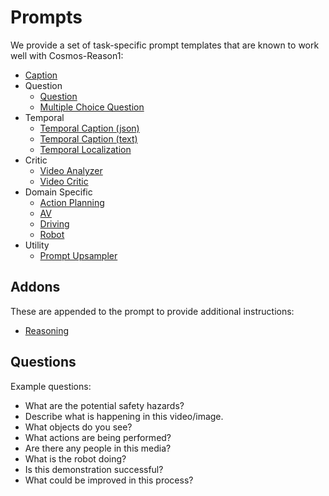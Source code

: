 # Prompts

We provide a set of task-specific prompt templates that are known to work well with Cosmos-Reason1:

* [Caption](caption.yaml)
* Question
  * [Question](question.yaml)
  * [Multiple Choice Question](multiple_choice_question.yaml)
* Temporal
  * [Temporal Caption (json)](temporal_caption_json.yaml)
  * [Temporal Caption (text)](temporal_caption_text.yaml)
  * [Temporal Localization](temporal_localization.yaml)
* Critic
  * [Video Analyzer](video_analyzer.yaml)
  * [Video Critic](video_critic.yaml)
* Domain Specific
  * [Action Planning](action_planning.yaml)
  * [AV](av.yaml)
  * [Driving](driving.yaml)
  * [Robot](robot.yaml)
* Utility
  * [Prompt Upsampler](prompt_upsampler.yaml)

## Addons

These are appended to the prompt to provide additional instructions:

* [Reasoning](reasoning.yaml)

## Questions

Example questions:

* What are the potential safety hazards?
* Describe what is happening in this video/image.
* What objects do you see?
* What actions are being performed?
* Are there any people in this media?
* What is the robot doing?
* Is this demonstration successful?
* What could be improved in this process?
